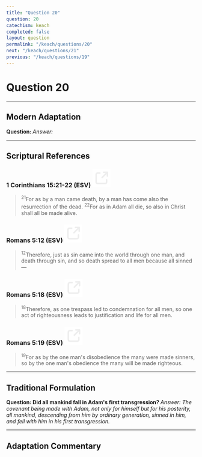 ```yaml
---
title: "Question 20"
question: 20
catechism: keach
completed: false
layout: question
permalink: "/keach/questions/20"
next: "/keach/questions/21"
previous: "/keach/questions/19"
---
```

# Question 20
---
## Modern Adaptation
<strong>
    Question:
</strong>

<em>
    Answer:
</em>

---
## Scriptural References
### 1 Corinthians 15:21-22 (ESV) <a href="https://biblegateway.com/passage/?search=1+Corinthians+15%3A21-22&version=ESV"><img src="/assets/svg/link.svg"/></a>
> <sup>21</sup>For as by a man came death, by a man has come also the resurrection of the dead.
> <sup>22</sup>For as in Adam all die, so also in Christ shall all be made alive.

### Romans 5:12 (ESV) <a href="https://biblegateway.com/passage/?search=Romans+5%3A12&version=ESV"><img src="/assets/svg/link.svg"/></a>
> <sup>12</sup>Therefore, just as sin came into the world through one man, and death through sin, and so death spread to all men because all sinned—

### Romans 5:18 (ESV) <a href="https://biblegateway.com/passage/?search=Romans+5%3A18&version=ESV"><img src="/assets/svg/link.svg"/></a>
> <sup>18</sup>Therefore, as one trespass led to condemnation for all men, so one act of righteousness leads to justification and life for all men.

### Romans 5:19 (ESV) <a href="https://biblegateway.com/passage/?search=Romans+5%3A19&version=ESV"><img src="/assets/svg/link.svg"/></a>
> <sup>19</sup>For as by the one man's disobedience the many were made sinners, so by the one man's obedience the many will be made righteous.

---
## Traditional Formulation
<strong>
    Question: Did all mankind fall in Adam's first transgression?
</strong>

<em>
    Answer: The covenant being made with Adam, not only for himself but for his posterity, all mankind, descending from him by ordinary generation, sinned in him, and fell with him in his first transgression.
</em>

---
## Adaptation Commentary
